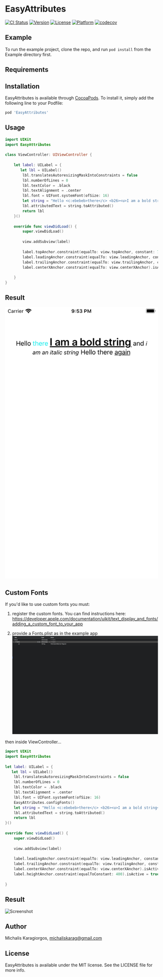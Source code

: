 # EasyAttributes

[![CI Status](https://travis-ci.org/michaelversus/EasyAttributes.svg?branch=master)](https://travis-ci.org/michaelversus/EasyAttributes.svg?branch=master)
[![Version](https://img.shields.io/cocoapods/v/EasyAttributes.svg?style=flat)](https://cocoapods.org/pods/EasyAttributes)
[![License](https://img.shields.io/cocoapods/l/EasyAttributes.svg?style=flat)](https://cocoapods.org/pods/EasyAttributes)
[![Platform](https://img.shields.io/cocoapods/p/EasyAttributes.svg?style=flat)](https://cocoapods.org/pods/EasyAttributes)
[![codecov](https://codecov.io/gh/michaelversus/EasyAttributes/branch/master/graph/badge.svg)](https://codecov.io/gh/michaelversus/EasyAttributes)

## Example

To run the example project, clone the repo, and run `pod install` from the Example directory first.

## Requirements

## Installation

EasyAttributes is available through [CocoaPods](https://cocoapods.org). To install
it, simply add the following line to your Podfile:

```ruby
pod 'EasyAttributes'
```

## Usage
```swift
import UIKit
import EasyAttributes

class ViewController: UIViewController {

    let label: UILabel = {
       let lbl = UILabel()
        lbl.translatesAutoresizingMaskIntoConstraints = false
        lbl.numberOfLines = 0
        lbl.textColor = .black
        lbl.textAlignment = .center
        lbl.font = UIFont.systemFont(ofSize: 16)
        let string = "Hello <c:ebebeb>there</c> <b26><u>I am a bold string</u></b26> and <i14>i am an italic string</i14> Hello there <u>again</u>"
        lbl.attributedText = string.toAttributed()
        return lbl
    }()
    
    override func viewDidLoad() {
        super.viewDidLoad()
        
        view.addSubview(label)
        
        label.topAnchor.constraint(equalTo: view.topAnchor, constant: 70).isActive = true
        label.leadingAnchor.constraint(equalTo: view.leadingAnchor, constant: 20).isActive = true
        label.trailingAnchor.constraint(equalTo: view.trailingAnchor, constant: -20).isActive = true
        label.centerXAnchor.constraint(equalTo: view.centerXAnchor).isActive = true
        
    }
}
```

## Result
![Screenshot](https://github.com/michaelversus/EasyAttributes/blob/master/screenshots/Label.png)

## Custom Fonts
If you'd like to use custom fonts you must: 

1) register the custom fonts.
You can find instructions here: https://developer.apple.com/documentation/uikit/text_display_and_fonts/adding_a_custom_font_to_your_app

2) provide a Fonts.plist as in the example app
![Screenshot](https://github.com/michaelversus/EasyAttributes/blob/master/screenshots/fonts.png)

then inside ViewController...

```swift
import UIKit
import EasyAttributes

let label: UILabel = {
   let lbl = UILabel()
    lbl.translatesAutoresizingMaskIntoConstraints = false
    lbl.numberOfLines = 0
    lbl.textColor = .black
    lbl.textAlignment = .center
    lbl.font = UIFont.systemFont(ofSize: 16)
    EasyAttributes.configFonts()
    let string = "Hello <c:ebebeb>there</c> <b26><u>I am a bold string</u></b26> and <i14>i am an italic string</i14> Hello there <u>again</u> <pr36>this is custom font string</pr36>"
    lbl.attributedText = string.toAttributed()
    return lbl
}()

override func viewDidLoad() {
    super.viewDidLoad()
    
    view.addSubview(label)
    
    label.leadingAnchor.constraint(equalTo: view.leadingAnchor, constant: 20).isActive = true
    label.trailingAnchor.constraint(equalTo: view.trailingAnchor, constant: -20).isActive = true
    label.centerXAnchor.constraint(equalTo: view.centerXAnchor).isActive = true
    label.heightAnchor.constraint(equalToConstant: 400).isActive = true
    
}
```
## Result
![Screenshot](https://github.com/michaelversus/EasyAttributes/blob/master/screenshots/CustomFontsFLabel.png)

## Author

Michalis Karagiorgos, michaliskarag@gmail.com

## License

EasyAttributes is available under the MIT license. See the LICENSE file for more info.
